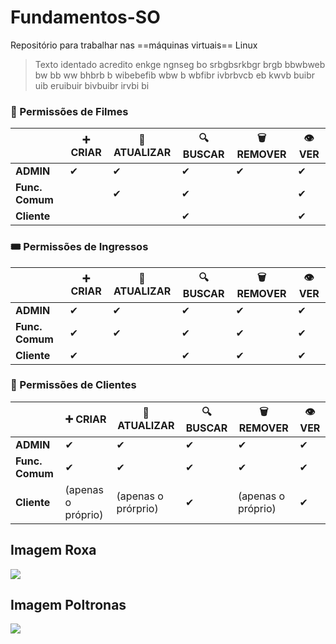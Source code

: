 # Fundamentos-SO
Repositório para trabalhar nas ==máquinas virtuais== Linux
> Texto identado acredito enkge ngnseg bo srbgbsrkbgr brgb bbwbweb bw bb ww bhbrb b wibebefib wbw b wbfibr ivbrbvcb eb kwvb buibr uib eruibuir bivbuibr irvbi bi

### 🎥 Permissões de Filmes
|              | ➕ CRIAR | 🔁 ATUALIZAR | 🔍 BUSCAR | 🗑️ REMOVER | 👁️ VER |
| ------------ | --------- | ------------ | ---------- | ---------- | ------- |
| **ADMIN**     |   ✔     |     ✔        |     ✔      |     ✔      |    ✔   |
| **Func. Comum** |        |      ✔      |       ✔     |            |    ✔   |
| **Cliente**   |          |              |      ✔     |            |    ✔   |

### 🎟️ Permissões de Ingressos
|              | ➕ CRIAR | 🔁 ATUALIZAR | 🔍 BUSCAR | 🗑️ REMOVER | 👁️ VER |
| ------------ | --------- | ------------ | ---------- | ---------- | ------- |
| **ADMIN**     |   ✔     |     ✔        |     ✔      |     ✔     |    ✔   |
| **Func. Comum** |   ✔   |      ✔      |       ✔     |     ✔     |    ✔   |
| **Cliente**   |    ✔    |              |      ✔     |     ✔      |    ✔   |

### 👤 Permissões de Clientes
|               |    ➕ CRIAR      |     🔁 ATUALIZAR    | 🔍 BUSCAR |     🗑️ REMOVER      | 👁️ VER |
| ------------- | ---------------- | -------------------- | ---------- | ------------------- | ------- |
| **ADMIN**     |         ✔        |          ✔          |     ✔      |          ✔          |    ✔   |
| **Func. Comum** |        ✔        |          ✔          |      ✔     |          ✔         |    ✔   |
| **Cliente**   | (apenas o próprio) | (apenas o prórprio) |      ✔     | (apenas o próprio) |    ✔   |

## Imagem Roxa
![](https://i.imgur.com/rZkNahQ.jpg)

## Imagem Poltronas
![](https://i.imgur.com/7capjUH.jpg)
